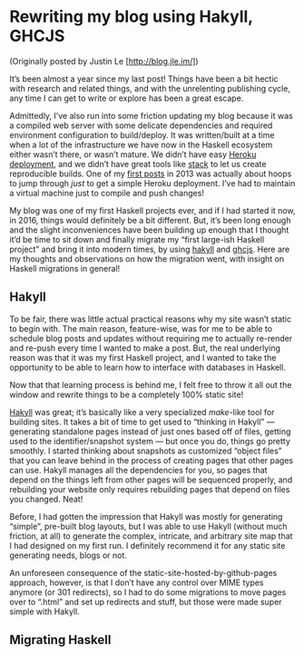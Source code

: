 Rewriting my blog using Hakyll, GHCJS
=====================================

(Originally posted by Justin Le [http://blog.jle.im/])

It’s been almost a year since my last post! Things have been a bit
hectic with research and related things, and with the unrelenting
publishing cycle, any time I can get to write or explore has been a
great escape.

Admittedly, I’ve also run into some friction updating my blog because it
was a compiled web server with some delicate dependencies and required
environment configuration to build/deploy. It was written/built at a
time when a lot of the infrastructure we have now in the Haskell
ecosystem either wasn’t there, or wasn’t mature. We didn’t have easy
[Heroku deployment](https://haskellonheroku.com/), and we didn’t have
great tools like [stack](http://haskellstack.org/) to let us create
reproducible builds. One of my [first
posts](http://blog.jle.im/entry/deploying-medium-to-large-haskell-apps-to-heroku.html)
in 2013 was actually about hoops to jump through *just* to get a simple
Heroku deployment. I’ve had to maintain a virtual machine just to
compile and push changes!

My blog was one of my first Haskell projects ever, and if I had started
it now, in 2016, things would definitely be a bit different. But, it’s
been long enough and the slight inconveniences have been building up
enough that I thought it’d be time to sit down and finally migrate my
“first large-ish Haskell project” and bring it into modern times, by
using [hakyll](https://jaspervdj.be/hakyll/) and
[ghcjs](https://github.com/ghcjs/ghcjs). Here are my thoughts and
observations on how the migration went, with insight on Haskell
migrations in general!

Hakyll
------

To be fair, there was little actual practical reasons why my site wasn’t
static to begin with. The main reason, feature-wise, was for me to be
able to schedule blog posts and updates without requiring me to actually
re-render and re-push every time I wanted to make a post. But, the real
underlying reason was that it was my first Haskell project, and I wanted
to take the opportunity to be able to learn how to interface with
databases in Haskell.

Now that that learning process is behind me, I felt free to throw it all
out the window and rewrite things to be a completely 100% static site!

[Hakyll](https://jaspervdj.be/hakyll/) was great; it’s basically like a
very specialized *make*-like tool for building sites. It takes a bit of
time to get used to “thinking in Hakyll” — generating standalone pages
instead of just ones based off of files, getting used to the
identifier/snapshot system — but once you do, things go pretty smoothly.
I started thinking about snapshots as customized “object files” that you
can leave behind in the process of creating pages that other pages can
use. Hakyll manages all the dependencies for you, so pages that depend
on the things left from other pages will be sequenced properly, and
rebuilding your website only requires rebuilding pages that depend on
files you changed. Neat!

Before, I had gotten the impression that Hakyll was mostly for
generating “simple”, pre-built blog layouts, but I was able to use
Hakyll (without much friction, at all) to generate the complex,
intricate, and arbitrary site map that I had designed on my first run. I
definitely recommend it for any static site generating needs, blogs or
not.

An unforeseen consequence of the static-site-hosted-by-github-pages
approach, however, is that I don’t have any control over MIME types
anymore (or 301 redirects), so I had to do some migrations to move pages
over to “.html” and set up redirects and stuff, but those were made
super simple with Hakyll.

Migrating Haskell
-----------------
